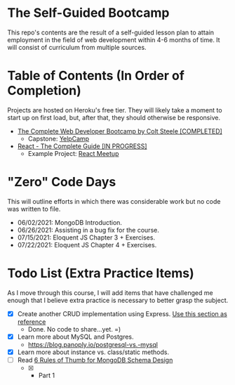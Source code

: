 # The Self-Guided Bootcamp

This repo's contents are the result of a self-guided lesson plan to attain employment in the field of web development within 4-6 months of time. It will consist of curriculum from multiple sources.

# Table of Contents (In Order of Completion)

Projects are hosted on Heroku's free tier. They will likely take a moment to start up on first load, but, after that, they should otherwise be responsive.

- [The Complete Web Developer Bootcamp by Colt Steele [COMPLETED]](https://www.udemy.com/course/the-web-developer-bootcamp/)
  - Capstone: [YelpCamp](https://aqueous-citadel-80395.herokuapp.com/)
- [React - The Complete Guide [IN PROGRESS]](https://www.udemy.com/course/react-the-complete-guide-incl-redux/)
  - Example Project: [React Meetup](https://react-meetups-demo.vercel.app/)

# "Zero" Code Days

This will outline efforts in which there was considerable work but no code was written to file.

- 06/02/2021: MongoDB Introduction.
- 06/26/2021: Assisting in a bug fix for the course.
- 07/15/2021: Eloquent JS Chapter 3 + Exercises.
- 07/22/2021: Eloquent JS Chapter 4 + Exercises.

# Todo List (Extra Practice Items)

As I move through this course, I will add items that have challenged me enough that I believe extra practice is necessary to better grasp the subject.

- [x] Create another CRUD implementation using Express. [Use this section as reference](Complete_Web_Dev_Bootcamp/12_Express/03_Restful%20Routes)
  - Done. No code to share...yet. =)
- [x] Learn more about MySQL and Postgres.
  - https://blog.panoply.io/postgresql-vs.-mysql
- [x] Learn more about instance vs. class/static methods.
- [ ] Read [6 Rules of Thumb for MongoDB Schema Design](https://www.mongodb.com/blog/post6-rules-of-thumb-for-mongodb-schema-design-part-1)
  - [x] - Part 1
